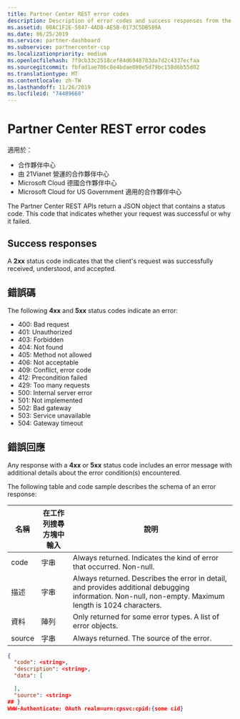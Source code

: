 ```yaml
---
title: Partner Center REST error codes
description: Description of error codes and success responses from the Partner Center APIs.
ms.assetid: 08AC1F2E-5847-4AD8-AE5B-0173C5DB589A
ms.date: 06/25/2019
ms.service: partner-dashboard
ms.subservice: partnercenter-csp
ms.localizationpriority: medium
ms.openlocfilehash: 7f9cb33c2518cef84d6948783da7d2c4337ecfaa
ms.sourcegitcommit: fbfad1ae706c8e4bdae080e5d79bc158d6b55d02
ms.translationtype: MT
ms.contentlocale: zh-TW
ms.lasthandoff: 11/26/2019
ms.locfileid: "74489668"
---
```

# <a name="partner-center-rest-error-codes"></a>Partner Center REST error codes

適用於：

- 合作夥伴中心
- 由 21Vianet 營運的合作夥伴中心
- Microsoft Cloud 德國合作夥伴中心
- Microsoft Cloud for US Government 適用的合作夥伴中心

The Partner Center REST APIs return a JSON object that contains a status code. This code that indicates whether your request was successful or why it failed.

## <a name="success-responses"></a>Success responses

A **2xx** status code indicates that the client's request was successfully received, understood, and accepted.

## <a name="error-codes"></a>錯誤碼

The following **4xx** and **5xx** status codes indicate an error:

- 400: Bad request
- 401: Unauthorized
- 403: Forbidden
- 404: Not found
- 405: Method not allowed
- 406: Not acceptable
- 409: Conflict, error code
- 412: Precondition failed
- 429: Too many requests
- 500: Internal server error
- 501: Not implemented
- 502: Bad gateway
- 503: Service unavailable
- 504: Gateway timeout

## <a name="error-responses"></a>錯誤回應

Any response with a **4xx** or **5xx** status code includes an error message with additional details about the error condition(s) encountered.

The following table and code sample describes the schema of an error response:

| 名稱        | 在工作列搜尋方塊中輸入   | 說明                                                                                                                                            |
|-------------|--------|--------------------------------------------------------------------------------------------------------------------------------------------------------|
| code        | 字串 | Always returned. Indicates the kind of error that occurred. Non-null.                                                                                  |
| 描述 | 字串 | Always returned. Describes the error in detail, and provides additional debugging information. Non-null, non-empty. Maximum length is 1024 characters. |
| 資料        | 陣列  | Only returned for some error types. A list of error objects.                                                                                           |
| source      | 字串 | Always returned. The source of the error.                                                                                                              |

```json
{
  "code": <string>,
  "description": <string>,
  "data": [

  ],
  "source": <string>
## }
WWW-Authenticate: OAuth realm=urn:cpsvc:cpid:{some cid}
```
